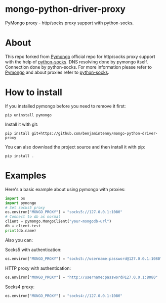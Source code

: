 # mongo-python-driver-proxy
PyMongo proxy - http/socks proxy support with python-socks.

About
=====
This repo forked from [Pymongo](http://github.com/mongodb/mongo-python-driver) official repo for http/socks proxy support with the help of [python-socks](https://github.com/romis2012/python-socks).
DNS resolving done by pymongo itself. Connection done by python-socks. For more information please refer to [Pymongo](http://github.com/mongodb/mongo-python-driver) and about proxies refer to [python-socks](https://github.com/romis2012/python-socks).

How to install
========
If you installed pymongo before you need to remove it first:

    pip uninstall pymongo

Install it with git:

    pip install git+https://github.com/benjamintenny/mongo-python-driver-proxy

You can also download the project source and then install it with pip:

    pip install .


Examples
========
Here's a basic example about using pymongo with proxies:

```python
import os
import pymongo
# Set socks5 proxy
os.environ["MONGO_PROXY"] = "socks5://127.0.0.1:1080"
# Connect to db as normal
client = pymongo.MongoClient("your-mongodb-url")
db = client.test
print(db.name)
```

Also you can:

Socks5 with authentication:
```python
os.environ["MONGO_PROXY"] = "socks5://username:password@127.0.0.1:1080"
```

HTTP proxy with authentication:
```python
os.environ["MONGO_PROXY"] = "http://username:password@127.0.0.1:8080"
```

Socks4 proxy:
```python
os.environ["MONGO_PROXY"] = "socks4://127.0.0.1:1080"
```
